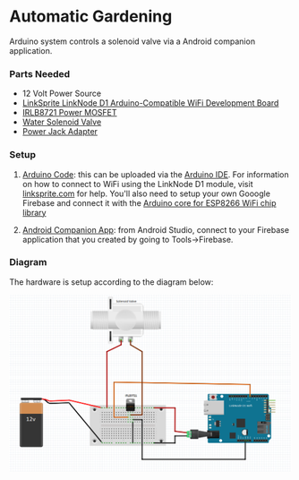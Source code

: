 # Automatic Gardening

Arduino system controls a solenoid valve via a Android companion application.

### Parts Needed
* 12 Volt Power Source
* [LinkSprite LinkNode D1 Arduino-Compatible WiFi Development Board](https://www.mouser.com/new/linksprite/linksprite-linknode-d1/)
* [IRLB8721 Power MOSFET](https://cdn-shop.adafruit.com/datasheets/irlb8721pbf.pdf)
* [Water Solenoid Valve](https://www.amazon.ca/Adafruit-997-Water-Solenoid-Valve/dp/B00K0TKJCU/ref=sr_1_13?ie=UTF8&qid=1525289998&sr=8-13&keywords=solenoid+valve)
* [Power Jack Adapter](https://www.amazon.ca/OSEPP-Barrel-Adapter-Female-Components-LS-00015/dp/B00EFZV24Y/ref=sr_1_3?ie=UTF8&qid=1525290639&sr=8-3&keywords=power+adapter+jack+arduino)


### Setup

1. [Arduino Code](https://github.com/tstokvis/Automatic_Gardening/blob/master/Arduino%20Code/WaterSys/WaterSys.ino): this can be uploaded via the [Arduino IDE](https://www.arduino.cc/en/Main/Software). For information on how to connect to WiFi using the LinkNode D1 module, visit [linksprite.com](http://www.linksprite.com/wiki/index.php5?title=LinkNode_D1) for help. You'll also need to setup your own Gooogle Firebase and connect it with the [Arduino core for ESP8266 WiFi chip library](https://github.com/esp8266/Arduino) 

2. [Android Companion App](): from Android Studio, connect to your Firebase application that you created by going to Tools->Firebase.


### Diagram

The hardware is setup according to the diagram below:

![Water System Layout](https://github.com/tstokvis/Automatic_Gardening/blob/master/GardeningSystem.png)
